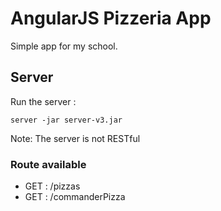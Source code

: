 # AngularJS Pizzeria App

Simple app for my school.

## Server
Run the server :
```
server -jar server-v3.jar
```
Note: The server is not RESTful

### Route available
- GET : /pizzas
- GET : /commanderPizza

